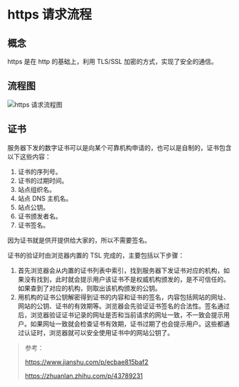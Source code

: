 # https 请求流程


## 概念

https 是在 http 的基础上，利用 TLS/SSL 加密的方式，实现了安全的通信。

## 流程图

![https 请求流程图](https://cdn.jsdelivr.net/gh/fengrui358/img@main/1647793067801-https%20%E8%AF%B7%E6%B1%82%E6%B5%81%E7%A8%8B.webp "https 请求流程图")

## 证书

服务器下发的数字证书可以是向某个可靠机构申请的，也可以是自制的，证书包含以下这些内容：

1. 证书的序列号。
2. 证书的过期时间。
3. 站点组织名。
4. 站点 DNS 主机名。
5. 站点公钥。
6. 证书颁发者名。
7. 证书签名。

因为证书就是供开提供给大家的，所以不需要签名。

证书的验证时由浏览器内置的 TSL 完成的，主要包括以下步骤：

1. 首先浏览器会从内置的证书列表中索引，找到服务器下发证书对应的机构，如果没有找到，此时就会提示用户该证书不是权威机构颁发的，是不可信任的。如果查到了对应的机构，则取出该机构颁发的公钥。
2. 用机构的证书公钥解密得到证书的内容和证书的签名，内容包括网站的网址、网站的公钥、证书的有效期等。浏览器会先验证证书签名的合法性。签名通过后，浏览器验证证书记录的网址是否和当前请求的网址一致，不一致会提示用户。如果网址一致就会检查证书有效期，证书过期了也会提示用户。这些都通过认证时，浏览器就可以安全使用证书中的网站公钥了。

> 参考：
>
> <https://www.jianshu.com/p/ecbae815baf2>
>
> <https://zhuanlan.zhihu.com/p/43789231>

